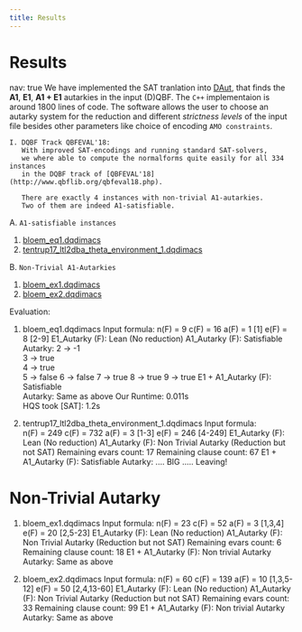 ```yaml
---
title: Results
---
```


# Results
nav: true
We have implemented the SAT tranlation into [DAut](https://github.com/arey0pushpa/dcnf-autarky), that finds the **A1**, **E1**, **A1 + E1** autarkies in the input (D)QBF. The `C++` implementaion is around 1800 lines of code. 
The software allows the user to choose an autarky system for the reduction and different *strictness levels* of the input file besides other parameters like choice of encoding `AMO constraints`. 
 
```
I. DQBF Track QBFEVAL'18:
   With improved SAT-encodings and running standard SAT-solvers, 
   we where able to compute the normalforms quite easily for all 334 instances 
   in the DQBF track of [QBFEVAL'18](http://www.qbflib.org/qbfeval18.php).
 
   There are exactly 4 instances with non-trivial A1-autarkies.
   Two of them are indeed A1-satisfiable.
```

A. ``A1-satisfiable instances``
  1. [bloem\_eq1.dqdimacs](https://github.com/arey0pushpa/dcnf-autarky/blob/master/dcnf/examples/bloem_eq1.dqdimacs)
  2. [tentrup17\_ltl2dba\_theta\_environment\_1.dqdimacs](https://github.com/arey0pushpa/dcnf-autarky/blob/master/dcnf/examples/tentrup17_ltl2dba_theta_environment_1.dqdimacs)
  
  
B. ``Non-Trivial A1-Autarkies``
  1. [bloem\_ex1.dqdimacs](https://github.com/arey0pushpa/dcnf-autarky/blob/master/dcnf/examples/bloem_ex1.dqdimacs)
  2. [bloem\_ex2.dqdimacs](https://github.com/arey0pushpa/dcnf-autarky/blob/master/dcnf/examples/bloem_ex2.dqdimacs)

Evaluation: 

>
1. bloem\_eq1.dqdimacs 
  Input formula: 
    n(F) = 9
    c(F) = 16
    a(F) = 1         [1]
    e(F) = 8         [2-9]
  E1\_Autarky (F): Lean (No reduction)
  A1\_Autarky (F): Satisfiable 
    Autarky: 2 -> -1  
             3 -> true   
	     4 -> true  
	     5 -> false 
	     6 -> false 
	     7 -> true 
	     8 -> true 
	     9 -> true 
  E1 + A1\_Autarky (F): Satisfiable  
     Autarky: Same as above 
  Our Runtime: 0.011s  
  HQS took [SAT]: 1.2s  

2. tentrup17\_ltl2dba\_theta\_environment\_1.dqdimacs 
  Input formula:  
    n(F) = 249 
    c(F) = 732 
    a(F) = 3      [1-3]
    e(F) = 246    [4-249] 
  E1\_Autarky (F): Lean (No reduction)
  A1\_Autarky (F): Non Trivial Autarky (Reduction but not SAT)
    Remaining evars count: 17
    Remaining clause count: 67
  E1 + A1\_Autarky (F): Satisfiable 
     Autarky:  .... BIG ..... Leaving! 

# Non-Trivial Autarky 

1. bloem_ex1.dqdimacs
  Input formula:
    n(F) = 23
    c(F) = 52 
    a(F) = 3          [1,3,4]
    e(F) = 20         [2,5-23]
  E1_Autarky (F): Lean (No reduction)
  A1_Autarky (F): Non Trivial Autarky (Reduction but not SAT)
    Remaining evars count: 6
    Remaining clause count: 18 
  	E1 + A1_Autarky (F): Non trivial Autarky 
     Autarky: Same as above
  
2. bloem_ex2.dqdimacs
  Input formula:
    n(F) = 60
    c(F) = 139 
    a(F) = 10          [1,3,5-12]
    e(F) = 50          [2,4,13-60]
  E1_Autarky (F): Lean (No reduction)
  A1_Autarky (F): Non Trivial Autarky (Reduction but not SAT)
    Remaining evars count: 33
    Remaining clause count: 99 
  	E1 + A1_Autarky (F): Non trivial Autarky 
     Autarky: Same as above
   
<!--  
```
II. Planted examples for DQCNF:
    We have tested our code against the state of the art DQBF solver 
    [HQS] (https://projects.informatik.uni-freiburg.de/
                  attachments/1009/hqs_2018-08-30.zip).
```
 A. ``A1-satisfible`` 
  1. [planted_A1_50_50_200_40-3_40-4](./files/PlantedA1_DQCNF_50_50_200_40-3_40-4_2.dqdimacs), 0.52s
  2. [planted_A1_50_50_200_200-3_200-4](./files/PlantedA1_DQCNF_50_50_200_200-3_200-4_1.dqdimacs), 0.14s
  3. [Planted_A1_50_50_300_600-3_600-4](./files/PlantedA1_DQCNF_50_50_300_600-3_600-4_1.dqdimacs), 0.37s

 B. ``E1-satisfiable``
   - to be continued...
-->

